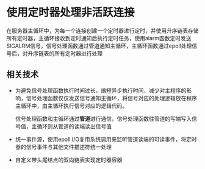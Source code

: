 # 使用定时器处理非活跃连接

在服务器主循环中，为每一个连接创建一个定时器进行定时，并使用升序链表存储所有定时器，主循环接收到定时通知后执行定时任务，使用alarm函数定时发送SIGALRM信号，信号处理函数通过管道通知主循环，主循环函数通过epoll处理信号后，对升序链表的所有定时器进行处理

## 相关技术
* 为避免信号处理函数执行时间过长，缩短异步执行时间，减少对主程序的影响，信号处理函数仅仅发送信号通知主循环，将信号对应的处理逻辑放在程序主循环中，由主循环执行信号对应的逻辑代码。

    信号处理函数和主循环通过**管道**进行通信，信号处理函数往管道的写端写入信号值，主循环则从管道的读端读出信号值

* 统一事件源，使用epoll I/O复用系统调用来监听管道读端的可读事件，将定时器的信号事件与其他文件描述符统一处理

* 自定义带头尾结点的双向链表实现定时器容器
